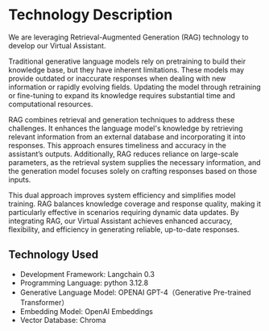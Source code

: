 # Technology Description

We are leveraging Retrieval-Augmented Generation (RAG) technology to develop our Virtual Assistant.

Traditional generative language models rely on pretraining to build their knowledge base, but they have inherent limitations. These models may provide outdated or inaccurate responses when dealing with new information or rapidly evolving fields. Updating the model through retraining or fine-tuning to expand its knowledge requires substantial time and computational resources.

RAG combines retrieval and generation techniques to address these challenges. It enhances the language model's knowledge by retrieving relevant information from an external database and incorporating it into responses. This approach ensures timeliness and accuracy in the assistant’s outputs. Additionally, RAG reduces reliance on large-scale parameters, as the retrieval system supplies the necessary information, and the generation model focuses solely on crafting responses based on those inputs.

This dual approach improves system efficiency and simplifies model training. RAG balances knowledge coverage and response quality, making it particularly effective in scenarios requiring dynamic data updates. By integrating RAG, our Virtual Assistant achieves enhanced accuracy, flexibility, and efficiency in generating reliable, up-to-date responses.

## Technology Used
- Development Framework: Langchain 0.3
- Programming Language: python 3.12.8
- Generative Language Model: OPENAI GPT-4（Generative Pre-trained Transformer）
- Embedding Model: OpenAI Embeddings
- Vector Database: Chroma

